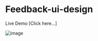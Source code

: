# Feedback-ui-design

Live Demo [Click here...]

![image](https://user-images.githubusercontent.com/81670997/174243858-3d5abfdd-e629-4832-92c4-c50c66a94fd9.png)

